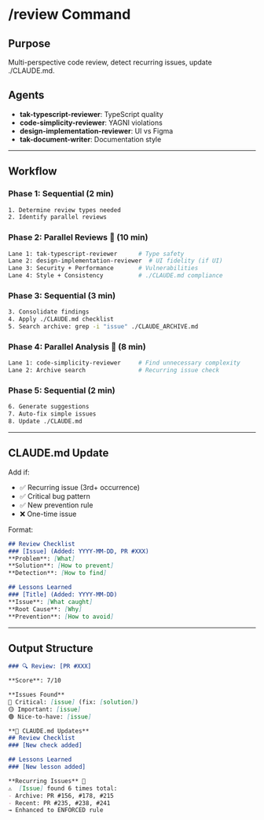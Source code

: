 # /review Command

## Purpose
Multi-perspective code review, detect recurring issues, update ./CLAUDE.md.

## Agents
- **tak-typescript-reviewer**: TypeScript quality
- **code-simplicity-reviewer**: YAGNI violations
- **design-implementation-reviewer**: UI vs Figma
- **tak-document-writer**: Documentation style

---

## Workflow

### Phase 1: Sequential (2 min)
```bash
1. Determine review types needed
2. Identify parallel reviews
```

### Phase 2: Parallel Reviews 🔀 (10 min)
```bash
Lane 1: tak-typescript-reviewer      # Type safety
Lane 2: design-implementation-reviewer  # UI fidelity (if UI)
Lane 3: Security + Performance       # Vulnerabilities
Lane 4: Style + Consistency          # ./CLAUDE.md compliance
```

### Phase 3: Sequential (3 min)
```bash
3. Consolidate findings
4. Apply ./CLAUDE.md checklist
5. Search archive: grep -i "issue" ./CLAUDE_ARCHIVE.md
```

### Phase 4: Parallel Analysis 🔀 (8 min)
```bash
Lane 1: code-simplicity-reviewer     # Find unnecessary complexity
Lane 2: Archive search               # Recurring issue check
```

### Phase 5: Sequential (2 min)
```bash
6. Generate suggestions
7. Auto-fix simple issues
8. Update ./CLAUDE.md
```

---

## CLAUDE.md Update

Add if:
- ✅ Recurring issue (3rd+ occurrence)
- ✅ Critical bug pattern
- ✅ New prevention rule
- ❌ One-time issue

Format:
```markdown
## Review Checklist
### [Issue] (Added: YYYY-MM-DD, PR #XXX)
**Problem**: [What]
**Solution**: [How to prevent]
**Detection**: [How to find]

## Lessons Learned
### [Title] (Added: YYYY-MM-DD)
**Issue**: [What caught]
**Root Cause**: [Why]
**Prevention**: [How to avoid]
```

---

## Output Structure

```markdown
### 🔍 Review: [PR #XXX]

**Score**: 7/10

**Issues Found**
🔴 Critical: [issue] (fix: [solution])
🟡 Important: [issue]
🟢 Nice-to-have: [issue]

**📝 CLAUDE.md Updates**
## Review Checklist
### [New check added]

## Lessons Learned  
### [New lesson added]

**Recurring Issues** 🚨
⚠️  [Issue] found 6 times total:
- Archive: PR #156, #178, #215
- Recent: PR #235, #238, #241
→ Enhanced to ENFORCED rule
```
